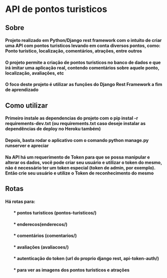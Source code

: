 # API de pontos turisticos

## Sobre

#### Projeto realizado em Python/Django rest framework com o intuito de criar uma API com pontos turisticos levando em conta diversos pontos, como: Ponto turístico, localização, comentários, atrações, entre outros
#### O projeto permite a criação de pontos turisticos no banco de dados e que irá imitar uma aplicação real, contendo comentários sobre aquele ponto, localização, avaliações, etc
#### O foco deste projeto é utilizar as funções do Django Rest Framework a fim de aprendizado

## Como utilizar

#### Primeiro instale as dependencias do projeto com o pip instal -r requirements-dev.txt (ou requirements.txt caso deseje instalar as dependências de deploy no Heroku também)
#### Depois, basta rodar o aplicativo com o comando python manage.py runserver e apreciar
#### Na API há um requerimento de Token para que se possa manipular e alterar os dados, você pode criar seu usuário e utilizar o token do mesmo, não é necessário ter um token especial (token de admin, por exemplo). Então crie seu usuário e utilize o Token de reconhecimento do mesmo

## Rotas

#### Há rotas para:
#### &nbsp; &nbsp; &nbsp; &nbsp; * pontos turisticos (pontos-turisticos/)
#### &nbsp; &nbsp; &nbsp; &nbsp; * enderecos(enderecos/) 
#### &nbsp; &nbsp; &nbsp; &nbsp; * comentários (comentarios/)
#### &nbsp; &nbsp; &nbsp; &nbsp; * avaliações (avaliacoes/)
#### &nbsp; &nbsp; &nbsp; &nbsp; * autenticação do token (url do proprio django rest, api-token-auth/)
#### &nbsp; &nbsp; &nbsp; &nbsp; * para ver as imagens dos pontos turisticos e atrações


